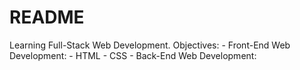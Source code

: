# README

Learning Full-Stack Web Development. Objectives:
    - Front-End Web Development:
        - HTML
        - CSS
    - Back-End Web Development:
        
    
